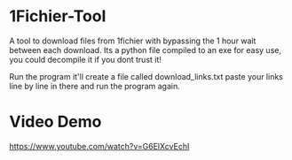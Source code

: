 # 1Fichier-Tool
A tool to download files from 1fichier with bypassing the 1 hour wait between each download.
Its a python file compiled to an exe for easy use, you could decompile it if you dont trust it!

Run the program it'll create a file called download_links.txt paste your links line by line in there and run the program again.
# Video Demo
https://www.youtube.com/watch?v=G6ElXcvEchI
